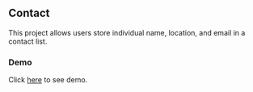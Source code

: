## Contact

This project allows users store individual name, location, and email in a contact list.

### Demo
Click [here](https://thelma-dev.github.io/Contacts/) to see demo.